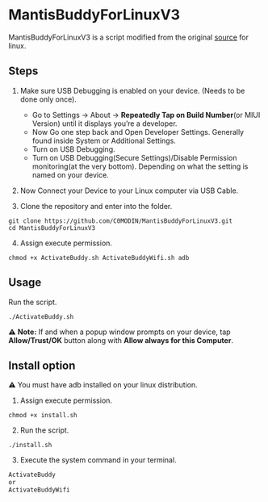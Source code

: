 # MantisBuddyForLinuxV3

MantisBuddyForLinuxV3 is a script modified from the original [source](https://mantispro.app/buddy/) for linux.

## Steps

1. Make sure USB Debugging is enabled on your device. (Needs to be done only once).
   * Go to Settings -> About -> **Repeatedly Tap on Build Number**(or MIUI Version) until it displays you’re a developer.
   * Now Go one step back and Open Developer Settings. Generally found inside System or Additional Settings.
   * Turn on USB Debugging.
   * Turn on USB Debugging(Secure Settings)/Disable Permission monitoring(at the very bottom). Depending on what the setting is named on your device.

2. Now Connect your Device to your Linux computer via USB Cable.
3. Clone the repository and enter into the folder.
```
git clone https://github.com/C0MODIN/MantisBuddyForLinuxV3.git
cd MantisBuddyForLinuxV3
```
4. Assign execute permission.
```
chmod +x ActivateBuddy.sh ActivateBuddyWifi.sh adb
```

## Usage

Run the script.
```
./ActivateBuddy.sh
```

⚠️ **Note:** If and when a popup window prompts on your device, tap **Allow/Trust/OK** button along with **Allow always for this Computer**.

## Install option

⚠️ You must have adb installed on your linux distribution.

1. Assign execute permission.
```
chmod +x install.sh
```
2. Run the script.
```
./install.sh
```
3. Execute the system command in your terminal.
```bash
ActivateBuddy
or
ActivateBuddyWifi
```
